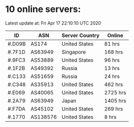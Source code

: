 # 10 online servers:

Latest update at: Fri Apr 17 22:10:10 UTC 2020

| ID | ASN | Server Country | Online |
| -- | --- | -------------- | ------ |
| #.D09B | AS174 | United States | 81 hrs |
| #.7F1D | AS63949 | Singapore | 168 hrs |
| #.9FC3 | AS53889 | United States | 96 hrs |
| #.1F2B | AS49392 | Russia | 13 hrs |
| #.C133 | AS51659 | Russia | 24 hrs |
| #.C348 | AS35913 | United States | 462 hrs |
| #.E069 | AS40065 | United States | 2725 hrs |
| #.2A79 | AS63949 | Japan | 1405 hrs |
| #.F7DA | AS45102 | United States | 269 hrs |
| #.1770 | AS138576 | United States | 8 hrs |


